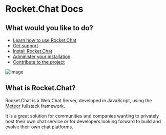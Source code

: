 # Rocket.Chat Docs
## What would you like to do?

* [Learn how to use Rocket.Chat](https://github.com/RocketChat/Rocket.Chat.Docs/tree/master/4.%20User%20Guides)
* [Get support](https://github.com/RocketChat/Rocket.Chat.Docs/tree/master/2.%20Getting%20Support)
* [Install Rocket.Chat](https://github.com/RocketChat/Rocket.Chat.Docs/tree/master/3.%20Installation)
* [Administer your installation](https://github.com/RocketChat/Rocket.Chat.Docs/tree/master/5.%20Administrator%20Guides)
* [Contribute to the project](https://github.com/RocketChat/Rocket.Chat.Docs/tree/master/1.%20Contributing)

![image](mockup.png)

## What is Rocket.Chat?

Rocket.Chat is a Web Chat Server, developed in JavaScript, using the [Meteor](https://www.meteor.com/install) fullstack framework.

It is a great solution for communities and companies wanting to privately host their own chat service or for developers looking forward to build and evolve their own chat platforms.
